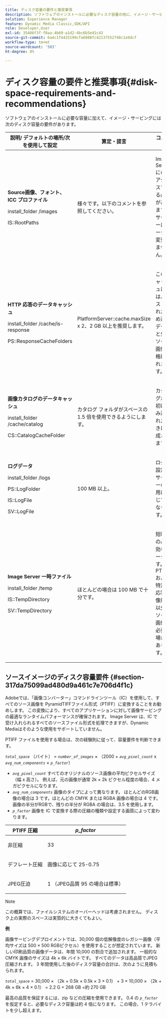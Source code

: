 ```yaml
---
title: ディスク容量の要件と推奨事項
description: ソフトウェアのインストールに必要なディスク容量の他に、イメージ・サービングには次のディスク容量の要件があります。
solution: Experience Manager
feature: Dynamic Media Classic,SDK/API
role: Developer,User
exl-id: 35486f3f-f0aa-4b69-a1d2-4bc6b5e41c43
source-git-commit: 6a4c1f4425199cfa6088fc42137552748c1a9dcf
workflow-type: tm+mt
source-wordcount: '503'
ht-degree: 0%

---
```


# ディスク容量の要件と推奨事項{#disk-space-requirements-and-recommendations}

ソフトウェアのインストールに必要な容量に加えて、イメージ・サービングには次のディスク容量の要件があります。

<table id="table_0AE363AB76304F258A19E43500FE8423"> 
 <thead> 
  <tr> 
   <th class="entry"> <b> 説明/ デフォルトの場所/次を使用して設定 </b> </th> 
   <th class="entry"> <b> 算定・提言 </b> </th> 
   <th class="entry"> <b> コメント </b> </th> 
  </tr> 
 </thead>
 <tbody> 
  <tr> 
   <td> <p><b>Source画像、フォント、ICC プロファイル </b> </p> <p> <span class="filepath"> <span class="varname"> install_folder </span>/images </span> <span class="codeph"></span> </p> <p> <span class="codeph"> IS::RootPaths </span> </p> </td> 
   <td> <p>様々です。以下のコメントを参照してください。 </p> </td> 
   <td> <p>Image Server にのみアクセスできる必要があります。サーバーはデータを変更しません。 </p> </td> 
  </tr> 
  <tr> 
   <td> <p><b>HTTP 応答のデータキャッシュ </b> </p> <p> <span class="filepath"> <span class="varname"> install_folder </span>/cache/is-response </span> </p> <p> <span class="codeph"> PS::ResponseCacheFolders </span> </p> </td> 
   <td> <p> <span class="codeph"> PlatformServer::cache.maxSize </span> x 2、2 GB 以上を推奨します。 </p> </td> 
   <td> <p>このキャッシュには、ネストされた埋め込みデータと外部ソース画像も格納されます。 </p> </td> 
  </tr> 
  <tr> 
   <td> <p><b> 画像カタログのデータキャッシュ </b> </p> <p> <span class="filepath"> <span class="varname"> install_folder </span>/cache/catalog </span> </p> <p> <span class="codeph"> CS::CatalogCacheFolder </span> </p> </td> 
   <td> <p>カタログ フォルダがスペースの 1.5 倍を使用できるようにします。 </p> </td> 
   <td> <p>カタログが最初に読み込まれたときに生成されます。 </p> </td> 
  </tr> 
  <tr> 
   <td> <p><b> ログデータ </b> </p> <p> <span class="filepath"> <span class="varname"> install_folder </span>/logs </span> </p> <p> <span class="codeph"> PS::LogFolder </span> </p> <p> <span class="codeph"> IS::LogFile </span> </p> <p> <span class="codeph"> SV::LogFile </span> </p> </td> 
   <td> <p>100 MB 以上。 </p> </td> 
   <td> <p>ログの設定とサーバーの使用に応じて異なります。 </p> </td> 
  </tr> 
  <tr> 
   <td> <p><b>Image Server 一時ファイル </b> </p> <p> <span class="filepath"> <span class="varname"> install_folder </span>/temp </span> </p> <p> <span class="codeph"> IS::TempDirectory </span> </p> <p> <span class="codeph"> SV::TempDirectory </span> </p> </td> 
   <td> <p>ほとんどの場合は 100 MB で十分です。 </p> </td> 
   <td> <p>短時間のみ有効なデータです。PTIFF および特定の応答画像形式以外のソース画像に必要な場合があります。 </p> </td> 
  </tr> 
 </tbody> 
</table>

## ソースイメージのディスク容量要件 {#section-317da75099ad480d9a461c7e706d4f1c}

Adobeでは、「画像コンバーター」コマンドラインツール（IC）を使用して、すべてのソース画像を PyramidTIFFファイル形式（PTIFF）に変換することをお勧めします。 この変換により、すべてのアプリケーションに対して画像サービングの最適なランタイムパフォーマンスが確保されます。 Image Server は、IC で受け入れられるすべてのソースファイル形式を処理できますが、Dynamic Mediaはそのような使用をサポートしていません。

PTIFF ファイルを使用する場合は、次の経験則に従って、容量要件を判断できます。

*`total_space`* （バイト） = *`number_of_images`* × （2000 + *`avg_pixel_count`* x *`avg_num_components`* × *`p_factor`*）

* *`avg_pixel_count`* すべてのオリジナルのソース画像の平均ピクセルサイズ（幅 x 高さ）。 例えば、元の画像が通常 2k × 2k ピクセル程度の場合、4 メガピクセルになります。
* *`avg_num_components`* 画像のタイプによって異なります。 ほとんどのRGB画像の場合は 3 です。ほとんどの CMYK または RGBA 画像の場合は 4 です。 画像の半分がRGBで、残りの半分が RGBA の場合は、3.5 を使用します。
* *`p_factor`* 画像を IC で変換する際の圧縮の種類や設定する画質によって変わります。

<table id="table_89995BECF30243569954819D07DA2A2F"> 
 <thead> 
  <tr> 
   <th class="entry"> <b>PTIFF 圧縮 </b> </th> 
   <th class="entry"> <b><i>p_factor</i></b> </th> 
  </tr> 
 </thead>
 <tbody> 
  <tr> 
   <td> <p>非圧縮 </p> </td> 
   <td> <p> 33 </p> </td> 
  </tr> 
  <tr> 
   <td> <p>デフレート圧縮 </p> </td> 
   <td> <p> 画像に応じて 25-0.75 </p> </td> 
  </tr> 
  <tr> 
   <td> <p>JPEG圧迫 </p> </td> 
   <td> <p> 1 （JPEG品質 95 の場合は標準） </p> </td> 
  </tr> 
 </tbody> 
</table>

>[!NOTE]
>
>この概算では、ファイルシステムのオーバーヘッドは考慮されません。 ディスク上の実際のスペースは実質的に大きくてもよい。

**例**

画像サービングデプロイメントでは、30,000 個の低解像度のレガシー画像（平均サイズは 500 × 500 RGBピクセル）を使用することが想定されています。 新しい印刷品質の画像データは、年間 10,000 の割合で追加されます。 一般的な CMYK 画像のサイズは 4k × 6k バイトです。 すべてのデータは高品質でJPEG圧縮されます。 3 年間使用した後のディスク容量の合計は、次のように見積もられます。

*`total_space`* = 30,000 × （2k + 0.5k × 0.5k × 3 × 0.1） + 3 × 10,000 × （2k + 4k × 6k × 4 × 0.1） = 2.2 G + 268 GB =約 270 GB

最高の品質を保証するには、zip などの圧縮を使用できます。 0.4 の *`p_factor`* を仮定すると、必要なディスク容量は約 4 倍になります。 この場合、1 テラバイトを少し超えます。
